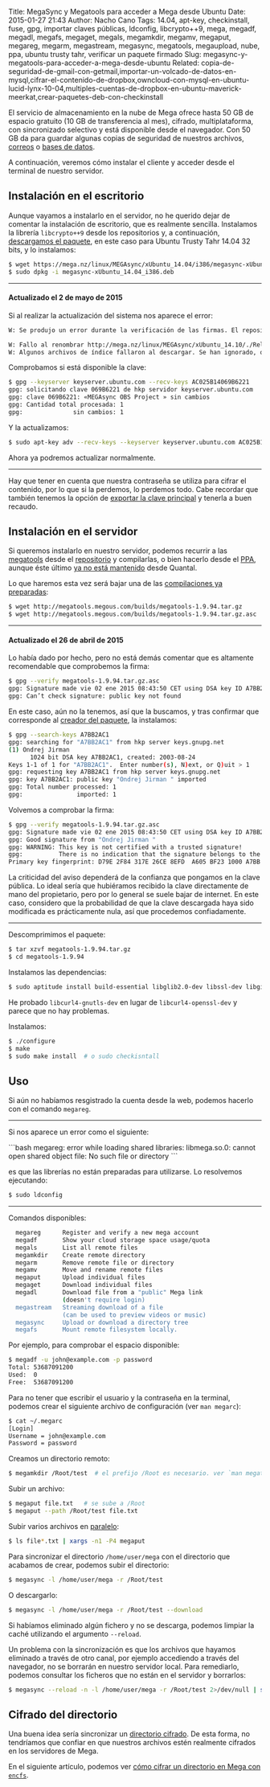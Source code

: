 Title: MegaSync y Megatools para acceder a Mega desde Ubuntu
Date: 2015-01-27 21:43
Author: Nacho Cano
Tags: 14.04, apt-key, checkinstall, fuse, gpg, importar claves públicas, ldconfig, libcrypto++9, mega, megadf, megadl, megafs, megaget, megals, megamkdir, megamv, megaput, megareg, megarm, megastream, megasync, megatools, megaupload, nube, ppa, ubuntu trusty tahr, verificar un paquete firmado
Slug: megasync-y-megatools-para-acceder-a-mega-desde-ubuntu
Related: copia-de-seguridad-de-gmail-con-getmail,importar-un-volcado-de-datos-en-mysql,cifrar-el-contenido-de-dropbox,owncloud-con-mysql-en-ubuntu-lucid-lynx-10-04,multiples-cuentas-de-dropbox-en-ubuntu-maverick-meerkat,crear-paquetes-deb-con-checkinstall

El servicio de almacenamiento en la nube de Mega ofrece hasta 50 GB de
espacio gratuito (10 GB de transferencia al mes), cifrado,
multiplataforma, con sincronizado selectivo y está disponible desde el
navegador. Con 50 GB da para guardar algunas copias de seguridad de
nuestros archivos, [correos][] o [bases de datos][].

A continuación, veremos cómo instalar el cliente y acceder desde el
terminal de nuestro servidor.


Instalación en el escritorio
----------------------------

Aunque vayamos a instalarlo en el servidor, no he querido dejar de
comentar la instalación de escritorio, que es realmente sencilla.
Instalamos la librería `libcrypto++9` desde los repositorios y, a
continuación, [descargamos el paquete][], en este caso para Ubuntu
Trusty Tahr 14.04 32 bits, y lo instalamos:

```bash
$ wget https://mega.nz/linux/MEGAsync/xUbuntu_14.04/i386/megasync-xUbuntu_14.04_i386.deb
$ sudo dpkg -i megasync-xUbuntu_14.04_i386.deb
```

* * * * *

#### Actualizado el 2 de mayo de 2015

Si al realizar la actualización del sistema nos aparece el error:

```bash
W: Se produjo un error durante la verificación de las firmas. El repositorio no está actualizado y se utilizarán los ficheros de índice antiguos. El error GPG es: http://mega.nz ./ Release: Las firmas siguientes no se pudieron verificar porque su llave pública no está disponible: NO_PUBKEY AC025B14069B6221

W: Fallo al renombrar http://mega.nz/linux/MEGAsync/xUbuntu_14.10/./Release:
W: Algunos archivos de índice fallaron al descargar. Se han ignorado, o se han utilizado unos antiguos en su lugar
```

Comprobamos si está disponible la clave:

```bash
$ gpg --keyserver keyserver.ubuntu.com --recv-keys AC025B14069B6221
gpg: solicitando clave 069B6221 de hkp servidor keyserver.ubuntu.com
gpg: clave 069B6221: «MEGAsync OBS Project » sin cambios
gpg: Cantidad total procesada: 1
gpg:              sin cambios: 1
```

Y la actualizamos:

```bash
$ sudo apt-key adv --recv-keys --keyserver keyserver.ubuntu.com AC025B14069B6221
```

Ahora ya podremos actualizar normalmente.

* * * * *

Hay que tener en cuenta que nuestra contraseña se utiliza para cifrar el
contenido, por lo que si la perdemos, lo perdemos todo. Cabe recordar
que también tenemos la opción de [exportar la clave principal][] y
tenerla a buen recaudo.

Instalación en el servidor
--------------------------

Si queremos instalarlo en nuestro servidor, podemos recurrir a las
[megatools][] desde el [repositorio][megatools] y compilarlas, o bien
hacerlo desde el [PPA][], aunque éste último [ya no está mantenido][]
desde Quantal.

Lo que haremos esta vez será bajar una de las [compilaciones ya
preparadas][]:

```bash
$ wget http://megatools.megous.com/builds/megatools-1.9.94.tar.gz
$ wget http://megatools.megous.com/builds/megatools-1.9.94.tar.gz.asc
```

* * * * *

#### Actualizado el 26 de abril de 2015

Lo había dado por hecho, pero no está demás comentar que es altamente
recomendable que comprobemos la firma:

```bash
$ gpg --verify megatools-1.9.94.tar.gz.asc
gpg: Signature made vie 02 ene 2015 08:43:50 CET using DSA key ID A7BB2AC1
gpg: Can’t check signature: public key not found
```

En este caso, aún no la tenemos, así que la buscamos, y tras confirmar
que corresponde al [creador del paquete][megatools], la instalamos:

```bash
$ gpg --search-keys A7BB2AC1
gpg: searching for "A7BB2AC1" from hkp server keys.gnupg.net
(1) Ondrej Jirman
      1024 bit DSA key A7BB2AC1, created: 2003-08-24
Keys 1-1 of 1 for "A7BB2AC1".  Enter number(s), N)ext, or Q)uit > 1
gpg: requesting key A7BB2AC1 from hkp server keys.gnupg.net
gpg: key A7BB2AC1: public key "Ondrej Jirman " imported
gpg: Total number processed: 1
gpg:               imported: 1
```

Volvemos a comprobar la firma:

```bash
$ gpg --verify megatools-1.9.94.tar.gz.asc
gpg: Signature made vie 02 ene 2015 08:43:50 CET using DSA key ID A7BB2AC1
gpg: Good signature from "Ondrej Jirman "
gpg: WARNING: This key is not certified with a trusted signature!
gpg:          There is no indication that the signature belongs to the owner.
Primary key fingerprint: D79E 2F84 317E 26CE 8EFD  A605 BF23 1000 A7BB 2AC1
```

La criticidad del aviso dependerá de la confianza que pongamos en la
clave pública. Lo ideal sería que hubiéramos recibido la clave
directamente de mano del propietario, pero por lo general se suele bajar
de internet. En este caso, considero que la probabilidad de que la clave
descargada haya sido modificada es prácticamente nula, así que
procedemos confiadamente.

* * * * *

Descomprimimos el paquete:

```bash
$ tar xzvf megatools-1.9.94.tar.gz
$ cd megatools-1.9.94
```

Instalamos las dependencias:

```bash
$ sudo aptitude install build-essential libglib2.0-dev libssl-dev libgirepository1.0-dev libcurl4-gnutls-dev glib-networking
```

He probado `libcurl4-gnutls-dev` en lugar de `libcurl4-openssl-dev` y
parece que no hay problemas.

Instalamos:

```bash
$ ./configure
$ make
$ sudo make install  # o sudo checkisntall
```

Uso
---

Si aún no habíamos resgistrado la cuenta desde la web, podemos hacerlo
con el comando `megareg`.

* * * * *

Si nos aparece un error como el siguiente:

</p>
```bash
megareg: error while loading shared libraries: libmega.so.0: cannot open shared object file: No such file or directory
```

es que las librerías no están preparadas para utilizarse. Lo resolvemos
ejecutando:

```bash
$ sudo ldconfig
```

* * * * *

Comandos disponibles:

```bash
  megareg      Register and verify a new mega account
  megadf       Show your cloud storage space usage/quota
  megals       List all remote files
  megamkdir    Create remote directory
  megarm       Remove remote file or directory
  megamv       Move and rename remote files
  megaput      Upload individual files
  megaget      Download individual files
  megadl       Download file from a "public" Mega link
               (doesn't require login)
  megastream   Streaming download of a file
               (can be used to preview videos or music)
  megasync     Upload or download a directory tree
  megafs       Mount remote filesystem locally.
```

Por ejemplo, para comprobar el espacio disponible:

```bash
$ megadf -u john@example.com -p password
Total: 53687091200
Used:  0
Free:  53687091200
```

Para no tener que escribir el usuario y la contraseña en la terminal,
podemos crear el siguiente archivo de configuración (ver `man megarc`):

```bash
$ cat ~/.megarc
[Login]
Username = john@example.com
Password = password
```

Creamos un directorio remoto:

```bash
$ megamkdir /Root/test  # el prefijo /Root es necesario. ver `man megatools`
```

Subir un archivo:

```bash
$ megaput file.txt   # se sube a /Root
$ megaput --path /Root/test file.txt
```

Subir varios archivos en [paralelo][]:

```bash
$ ls file*.txt | xargs -n1 -P4 megaput
```

Para sincronizar el directorio `/home/user/mega` con el directorio que
acabamos de crear, podemos subir el directorio:

```bash
$ megasync -l /home/user/mega -r /Root/test
```

O descargarlo:

```bash
$ megasync -l /home/user/mega -r /Root/test --download
```

Si habíamos eliminado algún fichero y no se descarga, podemos limpiar la
caché utilizando el argumento `--reload`.

Un problema con la sincronización es que los archivos que hayamos
eliminado a través de otro canal, por ejemplo accediendo a través del
navegador, no se borrarán en nuestro servidor local. Para remediarlo,
podemos consultar los ficheros que no están en el servidor y borrarlos:

```bash
$ megasync --reload -n -l /home/user/mega -r /Root/test 2>/dev/null | sed 's|F /Root/test|/home/user/mega|' | xargs -0 rm
```

Cifrado del directorio
----------------------

Una buena idea sería sincronizar un [directorio cifrado][]. De esta
forma, no tendríamos que confiar en que nuestros archivos estén
realmente cifrados en los servidores de Mega.

En el siguiente artículo, podemos ver [cómo cifrar un directorio en Mega
con `encfs`][cómo cifrar un directorio en Mega con encfs].

  [correos]: {filename}/admin/copia-de-seguridad-de-gmail-con-getmail.md
    "correos"
  [bases de datos]: {filename}/admin/importar-un-volcado-de-datos-en-mysql.md
    "bases de datos"
  [descargamos el paquete]: https://mega.co.nz/#sync!linux
    "descargamos el paquete"
  [exportar la clave principal]: https://mega.co.nz/#backup
    "exportar la clave principal"
  [megatools]: https://github.com/megous/megatools
    "megatools"
  [PPA]: https://launchpad.net/~megous/+archive/ubuntu/ppa
    "PPA"
  [ya no está mantenido]: http://aplicacionesysistemas.com/feed/
    "ya no está mantenido"
  [compilaciones ya preparadas]: http://megatools.megous.com/builds
    "compilaciones ya preparadas"
  [paralelo]: http://www.exvagos.com/showthread.php?t=530204
    "paralelo"
  [directorio cifrado]: {filename}/admin/cifrar-el-contenido-de-dropbox.md
    "directorio cifrado"
  [cómo cifrar un directorio en Mega con encfs]: {filename}/admin/cifrar-un-directorio-sincronizado-en-mega-con-encfs.md
    "Cifrar un directorio sincronizado en Mega con encfs"
